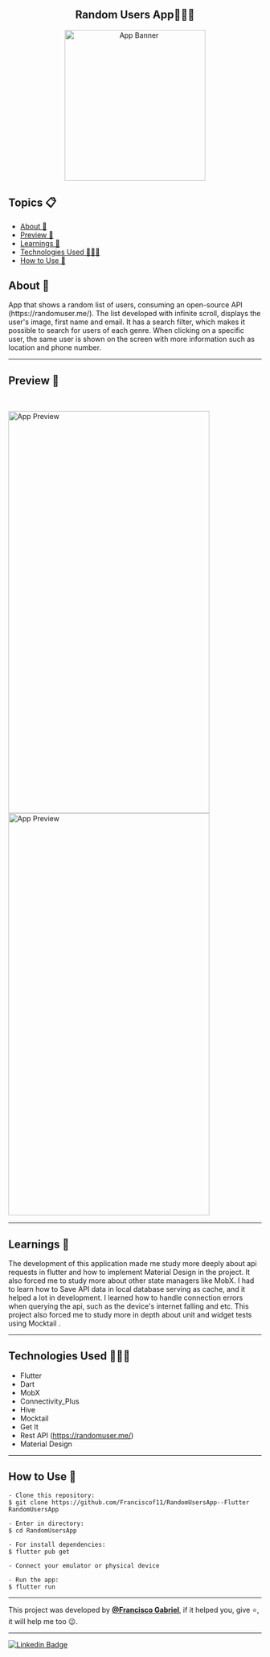 <h2 align="center">Random Users App👨🏻‍💻</h2>
<p align="center">
    <img src="https://i.imgur.com/1452y5o.png" width="280" height="300" alt="App Banner" />
</p>

   <h2>Topics 📋</h2>

  <p>
   
   - [About 📖](#about-)
   - [Preview 📱](#preview-)
   - [Learnings 🤯](#---learnings----)
   - [Technologies Used 👨🏽‍💻](#---technologies-used----)
   - [How to Use 🤔](#how-to-use-)
   </p>

   <h2>About 📖</h2>
   
   <p>
      App that shows a random list of users, consuming an open-source API (https://randomuser.me/). The list developed with infinite scroll, displays the user's image, first name and email. It has a search filter, which makes it possible to search for users of each genre. When clicking on a specific user, the same user is shown on the screen with more information such as location and phone number.
   </p>

---

   <h2>Preview 📱</h2><br>

   <p a>
   <img src="" width="400" height="800" alt="App Preview"> 
   <img src="" width="400" height="800" alt="App Preview">
   </p>

---

 <h2>
   Learnings 🤯
   </h2>
The development of this application made me study more deeply about api requests in flutter and how to implement Material Design in the project.
It also forced me to study more about other state managers like MobX. I had to learn how to Save API data in local database serving as cache, and it helped a lot in development. I learned how to handle connection errors when querying the api, such as the device's internet falling and etc. This project also forced me to study more in depth about unit and widget tests using Mocktail .

---

 <h2>
   Technologies Used 👨🏽‍💻
   </h2>
   
  * Flutter
  * Dart
  * MobX
  * Connectivity_Plus
  * Hive
  * Mocktail
  * Get It
  * Rest API (https://randomuser.me/)
  * Material Design
  
---

   <h2>How to Use 🤔</h2>

```
- Clone this repository:
$ git clone https://github.com/Franciscof11/RandomUsersApp--Flutter RandomUsersApp

- Enter in directory:
$ cd RandomUsersApp

- For install dependencies:
$ flutter pub get

- Connect your emulator or physical device

- Run the app:
$ flutter run
```

---

This project was developed by **[@Francisco Gabriel](https://www.linkedin.com/in/franciscossg/)**,
if it helped you, give ⭐, it will help me too 😉.

---

   <div>

[![Linkedin Badge](https://img.shields.io/badge/-Francisco%20Gabriel-292929?style=flat-square&logo=Linkedin&logoColor=blue&link=https://www.linkedin.com/in/franciscossg/)](https://www.linkedin.com/in/franciscossg/)

   </div>
